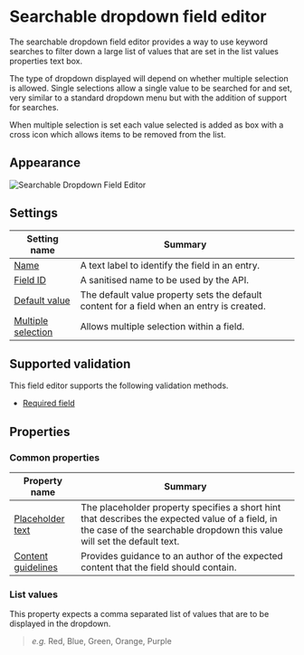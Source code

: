 # Searchable dropdown field editor
The searchable dropdown field editor provides a way to use keyword searches to filter down a large list of values that are set in the list values properties text box.

The type of dropdown displayed will depend on whether multiple selection is allowed. Single selections allow a single value to be searched for and set, very similar to a standard dropdown menu but with the addition of support for searches.

When multiple selection is set each value selected is added as box with a cross icon which allows items to be removed from the list.

## Appearance
![Searchable Dropdown Field Editor](/images/field-editor-searchabledropdown.png)

## Settings
| Setting name | Summary|
| ---| --- |
| [Name](/content-types/field-editors/field-settings.md#name) | A text label to identify the field in an entry.|
| [Field ID](/content-types/field-editors/field-settings.md#field-id) | A sanitised name to be used by the API. |
| [Default value](/content-types/field-editors/field-settings.md#default-value) | The default value property sets the default content for a field when an entry is created. |
| [Multiple selection](/content-types/field-editors/field-settings.md#allow-multiple) |  Allows multiple selection within a field. |


## Supported validation
This field editor supports the following validation methods.

- [Required field](/content-types/validation/required-validation.md)


## Properties

### Common properties
| Property name | Summary|
| ---| --- |
| [Placeholder text](/content-types/field-editors/field-properties.md#placeholder-text) | The placeholder property specifies a short hint that describes the expected value of a field, in the case of the searchable dropdown this value will set the default text. |
| [Content guidelines](/content-types/field-editors/field-properties.md#content-guidelines) |  Provides guidance to an author of the expected content that the field should contain. |

### List values
This property expects a comma separated list of values that are to be displayed in the dropdown.

> *e.g.* Red, Blue, Green, Orange, Purple
